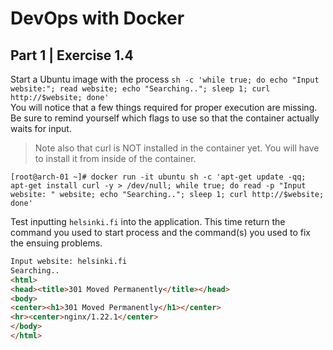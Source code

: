 
# DevOps with Docker
## Part 1 | Exercise 1.4

Start a Ubuntu image with the process `sh -c 'while true; do echo "Input website:"; read website; echo "Searching.."; sleep 1; curl http://$website; done'`  
You will notice that a few things required for proper execution are missing. Be sure to remind yourself which flags to use so that the container actually waits for input.
> Note also that curl is NOT installed in the container yet. You will have to install it from inside of the container.

```shell
[root@arch-01 ~]# docker run -it ubuntu sh -c 'apt-get update -qq; apt-get install curl -y > /dev/null; while true; do read -p "Input website: " website; echo "Searching.."; sleep 1; curl http://$website; done'
```

Test inputting `helsinki.fi` into the application. This time return the command you used to start process and the command(s) you used to fix the ensuing problems.

```html
Input website: helsinki.fi
Searching..
<html>
<head><title>301 Moved Permanently</title></head>
<body>
<center><h1>301 Moved Permanently</h1></center>
<hr><center>nginx/1.22.1</center>
</body>
</html>
```
